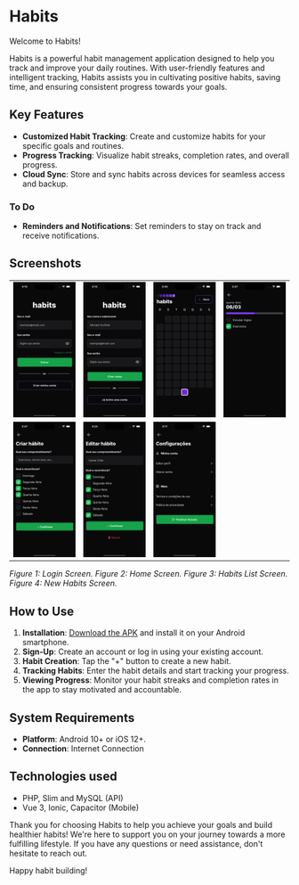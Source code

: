 # Habits

Welcome to Habits!

Habits is a powerful habit management application designed to help you track and improve your daily routines. With user-friendly features and intelligent tracking, Habits assists you in cultivating positive habits, saving time, and ensuring consistent progress towards your goals.

## Key Features

- **Customized Habit Tracking**: Create and customize habits for your specific goals and routines.
- **Progress Tracking**: Visualize habit streaks, completion rates, and overall progress.
- **Cloud Sync**: Store and sync habits across devices for seamless access and backup.

### To Do
- **Reminders and Notifications**: Set reminders to stay on track and receive notifications.

## Screenshots

<table>
  <tr>
    <td><img src="mobile/src/assets/screenshots/signin.png" alt="Login Screen" width="200"></td>
    <td><img src="mobile/src/assets/screenshots/signup.png" alt="Home Screen" width="200"></td>
    <td><img src="mobile/src/assets/screenshots/summary.png" alt="Shopping List Screen" width="200"></td>
    <td><img src="mobile/src/assets/screenshots/habits.png" alt="Settings Screen" width="200"></td>
  </tr>
  <tr>
    <td><img src="mobile/src/assets/screenshots/new.png" alt="Login Screen" width="200"></td>
    <td><img src="mobile/src/assets/screenshots/edit.png" alt="Home Screen" width="200"></td>
    <td><img src="mobile/src/assets/screenshots/settings.png" alt="Shopping List Screen" width="200"></td>
  </tr>
</table>

*Figure 1: Login Screen. Figure 2: Home Screen. Figure 3: Habits List Screen. Figure 4: New Habits Screen.*

## How to Use

1. **Installation**: [Download the APK](#) and install it on your Android smartphone.
2. **Sign-Up**: Create an account or log in using your existing account.
3. **Habit Creation**: Tap the "+" button to create a new habit.
4. **Tracking Habits**: Enter the habit details and start tracking your progress.
5. **Viewing Progress**: Monitor your habit streaks and completion rates in the app to stay motivated and accountable.

## System Requirements

- **Platform**: Android 10+ or iOS 12+.
- **Connection**: Internet Connection

## Technologies used

- PHP, Slim and MySQL (API)
- Vue 3, Ionic, Capacitor (Mobile)

Thank you for choosing Habits to help you achieve your goals and build healthier habits! We're here to support you on your journey towards a more fulfilling lifestyle. If you have any questions or need assistance, don't hesitate to reach out.

Happy habit building!